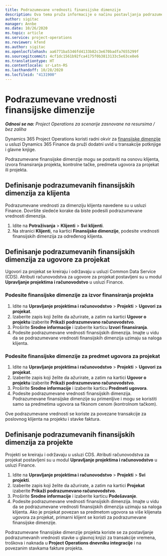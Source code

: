 ```yaml
---
title: Podrazumevane vrednosti finansijske dimenzije
description: Ova tema pruža informacije o načinu postavljanja podrazumevanih vrednosti finansijskih dimenzija.
author: sigitac
manager: Annbe
ms.date: 10/26/2020
ms.topic: article
ms.service: project-operations
ms.reviewer: kfend
ms.author: sigitac
ms.openlocfilehash: aa6771ba5346fd4133b82c3e670badfa7655299f
ms.sourcegitcommit: 4cf1dc1561b92fca4175f0b3813133c5e63ce8e6
ms.translationtype: HT
ms.contentlocale: sr-Latn-RS
ms.lasthandoff: 10/28/2020
ms.locfileid: "4131900"
---
```

# <a name="financial-dimension-defaults"></a>Podrazumevane vrednosti finansijske dimenzije

_**Odnosi se na:** Project Operations za scenarije zasnovane na resursima / bez zaliha_

Dynamics 365 Project Operations koristi radni okvir za [finansijske dimenzije](https://docs.microsoft.com/dynamics365/finance/general-ledger/financial-dimensions) u usluzi Dynamics 365 Finance da pruži dodatni uvid u transakcije potknjige i glavne knjige.

Podrazumevane finansijske dimenzije mogu se postaviti na osnovu klijenta, izvora finansiranja projekta, kontrolne tačke, predmeta ugovora za projekat ili projekta.

## <a name="define-default-financial-dimensions-for-a-customer"></a>Definisanje podrazumevanih finansijskih dimenzija za klijenta

Podrazumevane vrednosti za dimenziju klijenta navedene su u usluzi Finance. Dovršite sledeće korake da biste podesili podrazumevane vrednosti dimenzija.

1. Idite na **Potraživanja** > **Klijenti** > **Svi klijenti**.
2. Na stranici **Klijenti**, na kartici **Finansijske dimenzije**, podesite vrednosti finansijskih dimenzija za određenog klijenta.

## <a name="define-default-financial-dimensions-for-project-contracts"></a>Definisanje podrazumevanih finansijskih dimenzija za ugovore za projekat

Ugovori za projekat se kreiraju i održavaju u usluzi Common Data Service (CDS). Atributi računovodstva za ugovore za projekat postavljeni su u modul **Upravljanje projektima i računovodstvo** u usluzi Finance.

### <a name="set-financial-dimensions-for-a-project-funding-source"></a>Podesite finansijske dimenzije za izvor finansiranja projekta

1. Idite na **Upravljanje projektima i računovodstvo** > **Projekti** > **Ugovori za projekat**.
2. Izaberite zapis koji želite da ažurirate, a zatim na kartici **Ugovor o projektu** izaberite **Prikaži podrazumevano računovodstvo**.
3. Proširite **Srodne informacije** i izaberite karticu **Izvori finansiranja**.
4. Podesite podrazumevane vrednosti finansijskih dimenzija. Imajte u vidu da se podrazumevane vrednosti finansijskih dimenzija uzimaju sa naloga klijenta.

### <a name="set-financial-dimensions-for-a-project-contract-line"></a>Podesite finansijske dimenzije za predmet ugovora za projekat

1. Idite na **Upravljanje projektima i računovodstvo** > **Projekti** > **Ugovori za projekat**.
2. Izaberite zapis koji želite da ažurirate, a zatim na kartici **Ugovor o projektu** izaberite **Prikaži podrazumevano računovodstvo**.
3. Proširite **Srodne informacije** i izaberite karticu **Predmeti ugovora**.
4. Podesite podrazumevane vrednosti finansijskih dimenzija. Podrazumevane finansijske dimenzije su primenljive i mogu se koristiti samo sa predmetima ugovora sa fiksnom cenom (kontrolnom tačkom).

Ove podrazumevane vrednosti se koriste za povezane transakcije za poslovnog klijenta na projektu i stavke faktura.

## <a name="define-default-financial-dimensions-for-projects"></a>Definisanje podrazumevanih finansijskih dimenzija za projekte

Projekti se kreiraju i održavaju u usluzi CDS. Atributi računovodstva za projekat postavljeni su u modul **Upravljanje projektima i računovodstvo** u usluzi Finance.

1. Idite na **Upravljanje projektima i računovodstvo** > **Projekti** > **Svi projekti**.
2. Izaberite zapis koji želite da ažurirate, a zatim na kartici **Projekat** izaberite **Prikaži podrazumevano računovodstvo**.
3. Proširite **Srodne informacije** i izaberite karticu **Podešavanje**.
4. Podesite podrazumevane vrednosti finansijskih dimenzija. Imajte u vidu da se podrazumevane vrednosti finansijskih dimenzija uzimaju sa naloga klijenta. Ako je projekat povezan sa predmetom ugovora sa više klijenata ugovora za projekat, primarni klijent se koristi za podrazumevane finansijske dimenzije.

Podrazumevane finansijske dimenzije projekta koriste se za postavljanje podrazumevanih vrednosti stavke u glavnoj knjizi za transakcije vremena, troškova i naknada u **Project Operations dnevniku integracije** i na povezanim stavkama fakture projekta.
